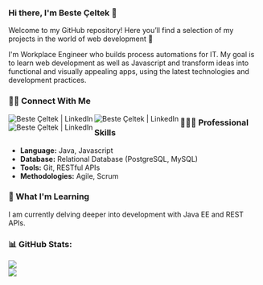 ### Hi there, I'm Beste Çeltek 👋

Welcome to my GitHub repository! Here you’ll find a selection of my projects in the world of web development 🚀

I'm Workplace Engineer who builds process automations for IT. My goal is to learn web development as well as Javascript and transform ideas into functional and visually appealing apps, using the latest technologies and development practices.

### 🤝🏻 Connect With Me

<p align="left">
  <a href="https://linkedin.com/in/besteceltek"><img align="left" src="https://img.shields.io/badge/LinkedIn-0077B5?style=for-the-badge&logo=linkedin&logoColor=white" alt="Beste Çeltek | LinkedIn"/></a>
  <a href="mailto:besteceltek@gmail.com"><img align="left" src="https://img.shields.io/badge/Gmail-D14836?style=for-the-badge&logo=gmail&logoColor=white" alt="Beste Çeltek | LinkedIn"/></a>
  <a href="https://instagram.com/besteceltek"><img align="left" src="https://img.shields.io/badge/Instagram-E4405F?style=for-the-badge&logo=instagram&logoColor=white" alt="Beste Çeltek | LinkedIn"/></a>
</p>

### 👩🏻‍💻 Professional Skills

* **Language:** Java, Javascript
* **Database:** Relational Database (PostgreSQL, MySQL)
* **Tools:** Git, RESTful APIs
* **Methodologies:** Agile, Scrum

### 🌱 What I'm Learning

I am currently delving deeper into development with Java EE and REST APIs.

### 📊 GitHub Stats:
![](https://github-readme-stats.vercel.app/api?username=besteceltek&theme=tokyonight&show_icons=true&bg_color=00000000&hide_border=true)<br/>
![](https://github-readme-stats.vercel.app/api/top-langs/?username=besteceltek&theme=tokyonight&show_icons=true&bg_color=00000000&hide_border=true)
